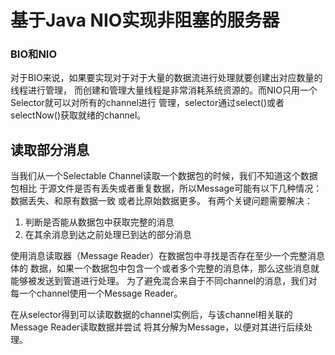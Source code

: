# 基于Java NIO实现非阻塞的服务器

### BIO和NIO
对于BIO来说，如果要实现对于对于大量的数据流进行处理就要创建出对应数量的线程进行管理，
而创建和管理大量线程是非常消耗系统资源的。而NIO只用一个Selector就可以对所有的channel进行
管理，selector通过select()或者selectNow()获取就绪的channel。

## 读取部分消息

当我们从一个Selectable Channel读取一个数据包的时候，我们不知道这个数据包相比
于源文件是否有丢失或者重复数据，所以Message可能有以下几种情况：数据丢失、和原有数据一致
或者比原始数据更多。
有两个关键问题需要解决：
1. 判断是否能从数据包中获取完整的消息
2. 在其余消息到达之前处理已到达的部分消息

使用消息读取器（Message Reader）在数据包中寻找是否存在至少一个完整消息体的
数据，如果一个数据包中包含一个或者多个完整的消息体，那么这些消息就能够被发送到管道进行处理。
为了避免混合来自于不同channel的消息，我们对每一个channel使用一个Message Reader。

在从selector得到可以读取数据的channel实例后，与该channel相关联的Message Reader读取数据并尝试
将其分解为Message，以便对其进行后续处理。